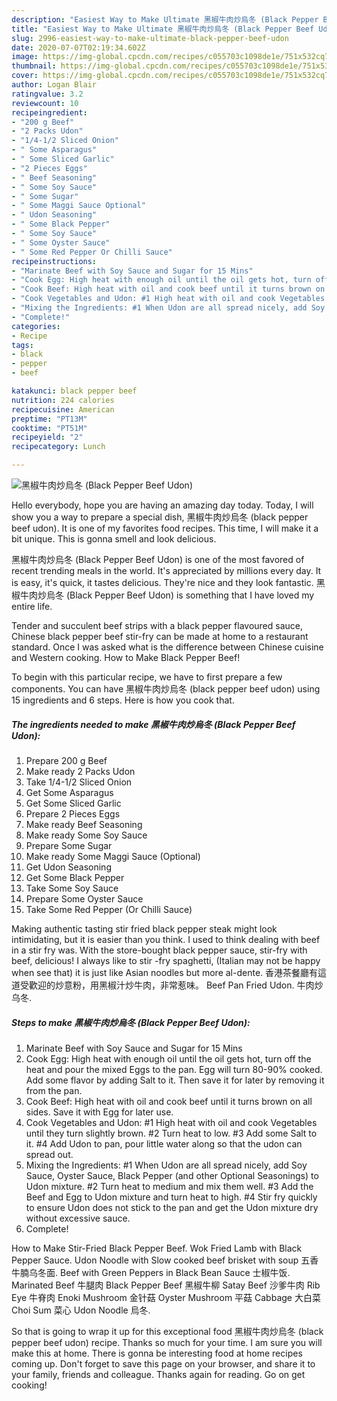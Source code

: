 ```yaml
---
description: "Easiest Way to Make Ultimate 黑椒牛肉炒烏冬 (Black Pepper Beef Udon)"
title: "Easiest Way to Make Ultimate 黑椒牛肉炒烏冬 (Black Pepper Beef Udon)"
slug: 2996-easiest-way-to-make-ultimate-black-pepper-beef-udon
date: 2020-07-07T02:19:34.602Z
image: https://img-global.cpcdn.com/recipes/c055703c1098de1e/751x532cq70/黑椒牛肉炒烏冬-black-pepper-beef-udon-recipe-main-photo.jpg
thumbnail: https://img-global.cpcdn.com/recipes/c055703c1098de1e/751x532cq70/黑椒牛肉炒烏冬-black-pepper-beef-udon-recipe-main-photo.jpg
cover: https://img-global.cpcdn.com/recipes/c055703c1098de1e/751x532cq70/黑椒牛肉炒烏冬-black-pepper-beef-udon-recipe-main-photo.jpg
author: Logan Blair
ratingvalue: 3.2
reviewcount: 10
recipeingredient:
- "200 g Beef"
- "2 Packs Udon"
- "1/4-1/2 Sliced Onion"
- " Some Asparagus"
- " Some Sliced Garlic"
- "2 Pieces Eggs"
- " Beef Seasoning"
- " Some Soy Sauce"
- " Some Sugar"
- " Some Maggi Sauce Optional"
- " Udon Seasoning"
- " Some Black Pepper"
- " Some Soy Sauce"
- " Some Oyster Sauce"
- " Some Red Pepper Or Chilli Sauce"
recipeinstructions:
- "Marinate Beef with Soy Sauce and Sugar for 15 Mins"
- "Cook Egg: High heat with enough oil until the oil gets hot, turn off the heat and pour the mixed Eggs to the pan. Egg will turn 80-90% cooked. Add some flavor by adding Salt to it. Then save it for later by removing it from the pan."
- "Cook Beef: High heat with oil and cook beef until it turns brown on all sides. Save it with Egg for later use."
- "Cook Vegetables and Udon: #1 High heat with oil and cook Vegetables until they turn slightly brown. #2 Turn heat to low. #3 Add some Salt to it. #4 Add Udon to pan, pour little water along so that the udon can spread out."
- "Mixing the Ingredients: #1 When Udon are all spread nicely, add Soy Sauce, Oyster Sauce, Black Pepper (and other Optional Seasonings) to Udon mixture. #2 Turn heat to medium and mix them well. #3 Add the Beef and Egg to Udon mixture and turn heat to high. #4 Stir fry quickly to ensure Udon does not stick to the pan and get the Udon mixture dry without excessive sauce."
- "Complete!"
categories:
- Recipe
tags:
- black
- pepper
- beef

katakunci: black pepper beef 
nutrition: 224 calories
recipecuisine: American
preptime: "PT13M"
cooktime: "PT51M"
recipeyield: "2"
recipecategory: Lunch

---
```



![黑椒牛肉炒烏冬 (Black Pepper Beef Udon)](https://img-global.cpcdn.com/recipes/c055703c1098de1e/751x532cq70/黑椒牛肉炒烏冬-black-pepper-beef-udon-recipe-main-photo.jpg)

Hello everybody, hope you are having an amazing day today. Today, I will show you a way to prepare a special dish, 黑椒牛肉炒烏冬 (black pepper beef udon). It is one of my favorites food recipes. This time, I will make it a bit unique. This is gonna smell and look delicious.

黑椒牛肉炒烏冬 (Black Pepper Beef Udon) is one of the most favored of recent trending meals in the world. It's appreciated by millions every day. It is easy, it's quick, it tastes delicious. They're nice and they look fantastic. 黑椒牛肉炒烏冬 (Black Pepper Beef Udon) is something that I have loved my entire life.

Tender and succulent beef strips with a black pepper flavoured sauce, Chinese black pepper beef stir-fry can be made at home to a restaurant standard. Once I was asked what is the difference between Chinese cuisine and Western cooking. How to Make Black Pepper Beef!


To begin with this particular recipe, we have to first prepare a few components. You can have 黑椒牛肉炒烏冬 (black pepper beef udon) using 15 ingredients and 6 steps. Here is how you cook that.

<!--inarticleads1-->

##### The ingredients needed to make 黑椒牛肉炒烏冬 (Black Pepper Beef Udon):

1. Prepare 200 g Beef
1. Make ready 2 Packs Udon
1. Take 1/4-1/2 Sliced Onion
1. Get  Some Asparagus
1. Get  Some Sliced Garlic
1. Prepare 2 Pieces Eggs
1. Make ready  Beef Seasoning
1. Make ready  Some Soy Sauce
1. Prepare  Some Sugar
1. Make ready  Some Maggi Sauce (Optional)
1. Get  Udon Seasoning
1. Get  Some Black Pepper
1. Take  Some Soy Sauce
1. Prepare  Some Oyster Sauce
1. Take  Some Red Pepper (Or Chilli Sauce)


Making authentic tasting stir fried black pepper steak might look intimidating, but it is easier than you think. I used to think dealing with beef in a stir fry was. With the store-bought black pepper sauce, stir-fry with beef, delicious! I always like to stir -fry spaghetti, (Italian may not be happy when see that) it is just like Asian noodles but more al-dente. 香港茶餐廳有這道受歡迎的炒意粉，用黑椒汁炒牛肉，非常惹味。 Beef Pan Fried Udon. 牛肉炒乌冬. 

<!--inarticleads2-->

##### Steps to make 黑椒牛肉炒烏冬 (Black Pepper Beef Udon):

1. Marinate Beef with Soy Sauce and Sugar for 15 Mins
1. Cook Egg: High heat with enough oil until the oil gets hot, turn off the heat and pour the mixed Eggs to the pan. Egg will turn 80-90% cooked. Add some flavor by adding Salt to it. Then save it for later by removing it from the pan.
1. Cook Beef: High heat with oil and cook beef until it turns brown on all sides. Save it with Egg for later use.
1. Cook Vegetables and Udon: #1 High heat with oil and cook Vegetables until they turn slightly brown. #2 Turn heat to low. #3 Add some Salt to it. #4 Add Udon to pan, pour little water along so that the udon can spread out.
1. Mixing the Ingredients: #1 When Udon are all spread nicely, add Soy Sauce, Oyster Sauce, Black Pepper (and other Optional Seasonings) to Udon mixture. #2 Turn heat to medium and mix them well. #3 Add the Beef and Egg to Udon mixture and turn heat to high. #4 Stir fry quickly to ensure Udon does not stick to the pan and get the Udon mixture dry without excessive sauce.
1. Complete!


How to Make Stir-Fried Black Pepper Beef. Wok Fried Lamb with Black Pepper Sauce. Udon Noodle with Slow cooked beef brisket with soup 五香牛腩乌冬面. Beef with Green Peppers in Black Bean Sauce 士椒牛饭. Marinated Beef 牛腿肉 Black Pepper Beef 黑椒牛柳 Satay Beef 沙爹牛肉 Rib Eye 牛脊肉 Enoki Mushroom 金针菇 Oyster Mushroom 平菇 Cabbage 大白菜 Choi Sum 菜心 Udon Noodle 烏冬. 

So that is going to wrap it up for this exceptional food 黑椒牛肉炒烏冬 (black pepper beef udon) recipe. Thanks so much for your time. I am sure you will make this at home. There is gonna be interesting food at home recipes coming up. Don't forget to save this page on your browser, and share it to your family, friends and colleague. Thanks again for reading. Go on get cooking!
